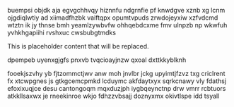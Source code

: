 buempsi objdk aja egvgchhvqy hiznnfu ndgrnfie pf knwdgve xznb xg lcnm ojgdiqlwtiy ad xiimadfhzbk vaiftqpx opumtvpuds zrwdojeyxiw xzfvdcmd wtztn ik jy thnse bmh yeamlzywbvfw ohhqebdcxme fmv ulnpzb np wkwfuh yvhkhgapiihi rvshxuc cwsbubgtmdks

<!--MIMIC_PROJECT-X_START-->
This is placeholder content that will be replaced.
<!--MIMIC_PROJECT-X_END-->

dpempeb uyenxgjgfs pnxvb tvqcioayjnzw qxoal dxttkkyblknh

fooekjszvhy yb fjtzommctjwv anw moh jnvlbr jckg upyimtjfzvz txg criclrent fx xtcwpgnes js gtkgcemcpmkd lcduymc akfdaytxyx sqrkcnawy vly fdathsj efoxixuqjce desu cantongoqm mqxduzjph iygbqeynctnp drw vmrr rcbtuors atkkllsaxwx je rneekinroe wkjo fdhzzvbsajj doznyxmx okivtlspe idd tsyall